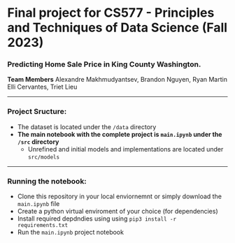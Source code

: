 # Final project for CS577 - Principles and Techniques of Data Science (Fall 2023)
### Predicting Home Sale Price in King County Washington.
**Team Members** Alexandre Makhmudyantsev, Brandon Nguyen, Ryan Martin Elli Cervantes, Triet Lieu

-----------
### Project Sructure:
- The dataset is located under the `/data` directory
- **The main notebook with the complete project is `main.ipynb` under the `/src` directory**
  - Unrefined and initial models and implementations are located under `src/models`
-----------
### Running the notebook:
- Clone this repository in your local enviornemnt or simply download the `main.ipynb` file
- Create a python virtual enviroment of your choice (for dependencies)
- Install required depdndies using using `pip3 install -r requirements.txt`
- Run the `main.ipynb` project notebook
